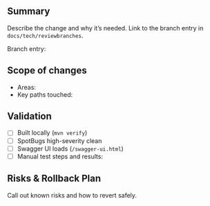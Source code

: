 ## Summary

Describe the change and why it’s needed. Link to the branch entry in `docs/tech/reviewbranches`.

Branch entry: <!-- e.g., docs/tech/reviewbranches/20250914-feature-api-pour-validation-422.md -->

## Scope of changes

- Areas: <!-- api | platform | both -->
- Key paths touched:

## Validation

- [ ] Built locally (`mvn verify`)
- [ ] SpotBugs high-severity clean
- [ ] Swagger UI loads (`/swagger-ui.html`)
- [ ] Manual test steps and results:

## Risks & Rollback Plan

Call out known risks and how to revert safely.

